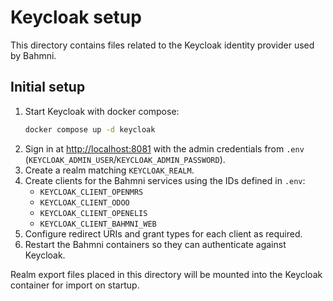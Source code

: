 # Keycloak setup

This directory contains files related to the Keycloak identity provider used by Bahmni.

## Initial setup
1. Start Keycloak with docker compose:
   ```bash
   docker compose up -d keycloak
   ```
2. Sign in at [http://localhost:8081](http://localhost:8081) with the admin credentials from `.env` (`KEYCLOAK_ADMIN_USER`/`KEYCLOAK_ADMIN_PASSWORD`).
3. Create a realm matching `KEYCLOAK_REALM`.
4. Create clients for the Bahmni services using the IDs defined in `.env`:
   - `KEYCLOAK_CLIENT_OPENMRS`
   - `KEYCLOAK_CLIENT_ODOO`
   - `KEYCLOAK_CLIENT_OPENELIS`
   - `KEYCLOAK_CLIENT_BAHMNI_WEB`
5. Configure redirect URIs and grant types for each client as required.
6. Restart the Bahmni containers so they can authenticate against Keycloak.

Realm export files placed in this directory will be mounted into the Keycloak container for import on startup.
